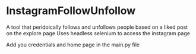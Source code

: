 # InstagramFollowUnfollow
A tool that peridoically follows and unfollows people based on a liked post on the explore page
Uses headless selenium to access the instagram page

Add you credentials and home page in the main.py file
